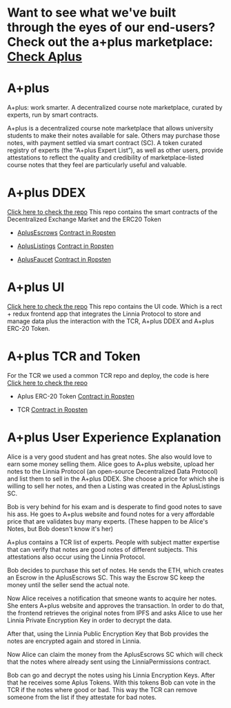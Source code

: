 # Want to see what we've built through the eyes of our end-users? Check out the a+plus marketplace: [Check Aplus](https://aplus-frontend.herokuapp.com/)

# A+plus
A+plus: work smarter. A decentralized course note marketplace, curated by experts, run by smart contracts. 

A+plus is a decentralized course note marketplace that allows university students to make their notes available for sale. Others may purchase those notes, with payment settled via smart contract (SC). A token curated registry of experts (the “A+plus Expert List”), as well as other users, provide attestations to reflect the quality and credibility of marketplace-listed course notes that they feel are particularly useful and valuable.   

# A+plus DDEX

[Click here to check the repo](https://github.com/vrotmanh/aplus-ddex)
This repo contains the smart contracts of the Decentralized Exchange Market and the ERC20 Token
+ [AplusEscrows](https://github.com/vrotmanh/aplus-ddex/blob/master/contracts/AplusEscrows.sol)
[Contract in Ropsten](https://ropsten.etherscan.io/address/0x1f1298f6b99034fbee1db00ddadd06258bb6b368)

+ [AplusListings](https://github.com/vrotmanh/aplus-ddex/blob/master/contracts/AplusListings.sol)
[Contract in Ropsten](https://ropsten.etherscan.io/address/0xae73ddac98cb901defe802904172495396b486ce)

+ [AplusFaucet](https://github.com/vrotmanh/aplus-ddex/blob/master/contracts/faucetContracts/AplusFaucet.sol)
[Contract in Ropsten](https://ropsten.etherscan.io/address/0xA90C8007Caf00fC9bf8178F25e40F6b48E26DCCA)


# A+plus UI

[Click here to check the repo](https://github.com/passabilities/aplus-frontend)
This repo contains the UI code. Which is a rect + redux frontend app that integrates the Linnia Protocol to store and manage data plus the interaction with the TCR, A+plus DDEX and A+plus ERC-20 Token.

# A+plus TCR and Token

For the TCR we used a common TCR repo and deploy, the code is here
[Click here to check the repo](https://github.com/skmgoldin/tcr)

+ Aplus ERC-20 Token
[Contract in Ropsten](https://ropsten.etherscan.io/address/0xA90C8007Caf00fC9bf8178F25e40F6b48E26DCCA)

+ TCR
[Contract in Ropsten](https://ropsten.etherscan.io/address/0xb9d7152FAF3685732d5D67baDc4fC58af0E65a81)

# A+plus User Experience Explanation

Alice is a very good student and has great notes. She also would love to earn some money selling them.
Alice goes to A+plus website, upload her notes to the Linnia Protocol (an open-source Decentralized Data Protocol) and list them to sell in the A+plus DDEX. She choose a price for which she is willing to sell her notes, and then a Listing was created in the AplusListings SC.

Bob is very behind for his exam and is desperate to find good notes to save his ass. He goes to A+plus website and found notes for a very affordable price that are validates buy many experts. (These happen to be Alice's Notes, but Bob doesn't know it's her)

A+plus contains a TCR list of experts. People with subject matter expertise that can verify that notes are good notes of different subjects. This attestations also occur using the Linnia Protocol. 

Bob decides to purchase this set of notes.
He sends the ETH, which creates an Escrow in the AplusEscrows SC. This way the Escrow SC keep the money until the seller send the actual note.

Now Alice receives a notification that smeone wants to acquire her notes.
She enters A+plus website and approves the transaction. In order to do that, the frontend retrieves the original notes from IPFS and asks Alice to use her Linnia Private Encryption Key in order to decrypt the data.

After that, using the Linnia Public Encryption Key that Bob provides the notes are encrypted again and stored in Linnia.

Now Alice can claim the money from the AplusEscrows SC which will check that the notes where already sent using the LinniaPermissions contract.

Bob can go and decrypt the notes using his Linnia Encryption Keys. After that he receives some Aplus Tokens.
With this tokens Bob can vote in the TCR if the notes where good or bad. This way the TCR can remove someone from the list if they attestate for bad notes.
